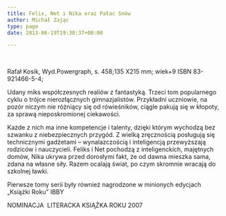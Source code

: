 ```yaml
---
title: Felix, Net i Nika oraz Pałac Snów
author: Michał Zając
type: page
date: 2013-06-19T19:30:37+00:00

---
```

&nbsp;

Rafał Kosik, Wyd.Powergraph, s. 458;135 X215 mm; wiek+9 ISBN 83-921466-5-4;

Udany miks współczesnych realiów z fantastyką. Trzeci tom popularnego cyklu o trójce nierozłącznych gimnazjalistów. Przykładni uczniowie, na pozór niczym nie różniący się od rówieśników, ciągle pakują się w kłopoty, za sprawą nieposkromionej ciekawości.

Każde z nich ma inne kompetencje i talenty, dzięki którym wychodzą bez szwanku z niebezpiecznych przygód. Z wielką zręcznością posługują się technicznymi gadżetami &#8211; wynalazczością i inteligencją przewyższają rodziców i nauczycieli. Feliks i Net pochodzą z inteligenckich, majętnych domów, Nika ukrywa przed dorosłymi fakt, że od dawna mieszka sama, zdana na własne siły. Razem ocalają świat, po czym skromnie wracają do szkolnej ławki.

Pierwsze tomy serii były również nagrodzone w minionych edycjach „Książki Roku” IBBY

NOMINACJA  LITERACKA KSIĄŻKA ROKU 2007

&nbsp;